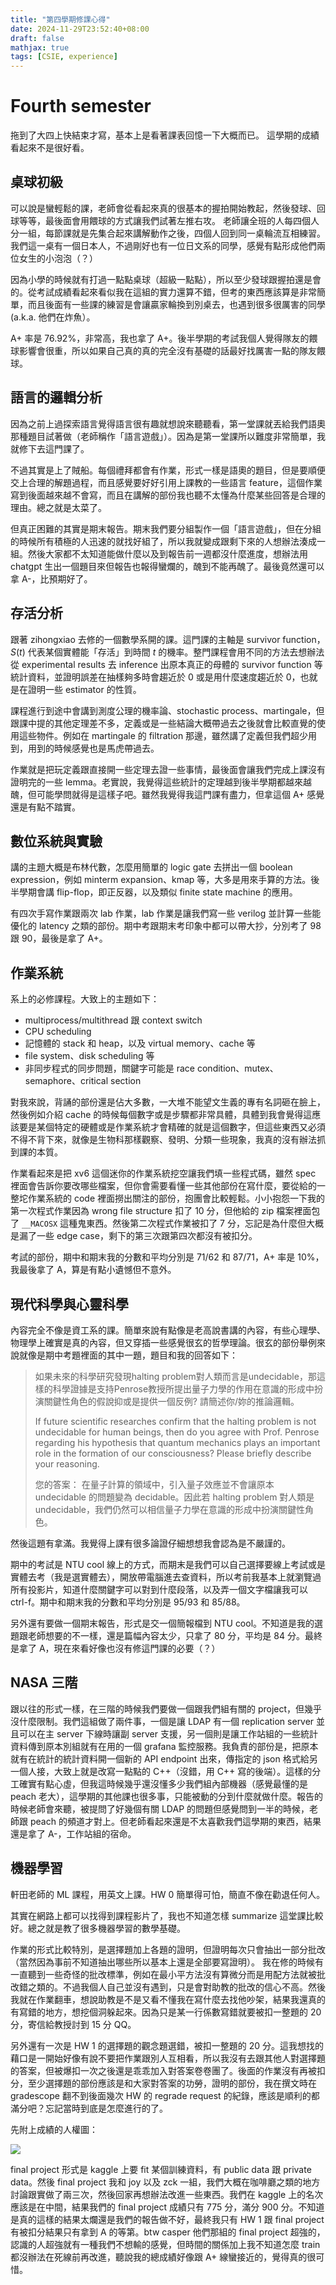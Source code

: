 ```yaml
---
title: "第四學期修課心得"
date: 2024-11-29T23:52:40+08:00
draft: false
mathjax: true
tags: [CSIE, experience]
---
```


# Fourth semester

拖到了大四上快結束才寫，基本上是看著課表回憶一下大概而已。
這學期的成績看起來不是很好看。

## 桌球初級

可以說是蠻輕鬆的課，老師會從看起來真的很基本的握拍開始教起，然後發球、回球等等，最後面會用餵球的方式讓我們試著左推右攻。
老師讓全班的人每四個人分一組，每節課就是先集合起來講解動作之後，四個人回到同一桌輪流互相練習。我們這一桌有一個日本人，不過剛好也有一位日文系的同學，感覺有點形成他們兩位女生的小泡泡（？）

因為小學的時候就有打過一點點桌球（超級一點點），所以至少發球跟握拍還是會的。從考試成績看起來看似我在這組的實力還算不錯，但考的東西應該算是非常簡單，而且後面有一些課的練習是會讓贏家輪換到別桌去，也遇到很多很厲害的同學 (a.k.a. 他們在炸魚）。

A+ 率是 76.92%，非常高，我也拿了 A+。後半學期的考試我個人覺得隊友的餵球影響會很重，所以如果自己真的真的完全沒有基礎的話最好找厲害一點的隊友餵球。

## 語言的邏輯分析

因為之前上過探索語言覺得語言很有趣就想說來聽聽看，第一堂課就丟給我們語奧那種題目試著做（老師稱作「語言遊戲」）。因為是第一堂課所以難度非常簡單，我就修下去這門課了。

不過其實是上了賊船。每個禮拜都會有作業，形式一樣是語奧的題目，但是要順便交上合理的解題過程，而且感覺要好好引用上課教的一些語言 feature，這個作業寫到後面越來越不會寫，而且在講解的部份我也聽不太懂為什麼某些回答是合理的理由。總之就是太菜了。

但真正困難的其實是期末報告。期末我們要分組製作一個「語言遊戲」，但在分組的時候所有積極的人迅速的就找好組了，所以我就變成跟剩下來的人想辦法湊成一組。然後大家都不太知道能做什麼以及到報告前一週都沒什麼進度，想辦法用 chatgpt 生出一個題目來但報告也報得蠻爛的，醜到不能再醜了。最後竟然還可以拿 A-，比預期好了。

## 存活分析

跟著 zihongxiao 去修的一個數學系開的課。這門課的主軸是 survivor function，$S(t)$ 代表某個實體能「存活」到時間 $t$ 的機率。整門課程會用不同的方法去想辦法從 experimental results 去 inference 出原本真正的母體的 survivor function 等統計資料，並證明誤差在抽樣夠多時會趨近於 $0$ 或是用什麼速度趨近於 $0$，也就是在證明一些 estimator 的性質。

課程進行到途中會講到測度公理的機率論、stochastic process、martingale，但跟課中提的其他定理差不多，定義或是一些結論大概帶過去之後就會比較直覺的使用這些物件。例如在 martingale 的 filtration 那邊，雖然講了定義但我們超少用到，用到的時候感覺也是馬虎帶過去。

作業就是把玩定義跟直接開一些定理去證一些事情，最後面會讓我們完成上課沒有證明完的一些 lemma。老實說，我覺得這些統計的定理越到後半學期都越來越醜，但可能學問就得是這樣子吧。雖然我覺得我這門課有盡力，但拿這個 A+ 感覺還是有點不踏實。

## 數位系統與實驗

講的主題大概是布林代數，怎麼用簡單的 logic gate 去拼出一個 boolean expression，例如 minterm expansion、kmap 等，大多是用來手算的方法。後半學期會講 flip-flop，即正反器，以及類似 finite state machine 的應用。

有四次手寫作業跟兩次 lab 作業，lab 作業是讓我們寫一些 verilog 並計算一些能優化的 latency 之類的部份。期中考跟期末考印象中都可以帶大抄，分別考了 98 跟 90，最後是拿了 A+。

## 作業系統

系上的必修課程。大致上的主題如下：

- multiprocess/multithread 跟 context switch
- CPU scheduling
- 記憶體的 stack 和 heap，以及 virtual memory、cache 等
- file system、disk scheduling 等
- 非同步程式的同步問題，關鍵字可能是 race condition、mutex、semaphore、critical section

對我來說，背誦的部份還是佔大多數，一大堆不能望文生義的專有名詞砸在臉上，然後例如介紹 cache 的時候每個數字或是步驟都非常具體，具體到我會覺得這應該要是某個特定的硬體或是作業系統才會精確的就是這個數字，但這些東西又必須不得不背下來，就像是生物科那樣觀察、發明、分類一些現象，我真的沒有辦法抓到課的本質。

作業看起來是把 xv6 這個迷你的作業系統挖空讓我們填一些程式碼，雖然 spec 裡面會告訴你要改哪些檔案，但你會需要看懂一些其他部份在寫什麼，要從給的一整坨作業系統的 code 裡面撈出關注的部份，抱團會比較輕鬆。小小抱怨一下我的第一次程式作業因為 wrong file structure 扣了 10 分，但他給的 zip 檔案裡面包了 `__MACOSX` 這種鬼東西。然後第二次程式作業被扣了 7 分，忘記是為什麼但大概是漏了一些 edge case，剩下的第三次跟第四次都沒有被扣分。

考試的部份，期中和期末我的分數和平均分別是 71/62 和 87/71，A+ 率是 10%，我最後拿了 A，算是有點小遺憾但不意外。

## 現代科學與心靈科學

內容完全不像是資工系的課。簡單來說有點像是老高說書講的內容，有些心理學、物理學上確實是真的內容，但又穿插一些感覺很玄的哲學理論。很玄的部份舉例來說就像是期中考題裡面的其中一題，題目和我的回答如下：

> 如果未來的科學研究發現halting problem對人類而言是undecidable，那這樣的科學證據是支持Penrose教授所提出量子力學的作用在意識的形成中扮演關鍵性角色的假說抑或是提供一個反例? 請簡述你/妳的推論邏輯。
>
> If future scientific researches confirm that the halting problem is not undecidable for human beings, then do you agree with Prof. Penrose regarding his hypothesis that quantum mechanics plays an important role in the formation of our consciousness? Please briefly describe your reasoning.
>
> 您的答案：
> 在量子計算的領域中，引入量子效應並不會讓原本 undecidable 的問題變為 decidable。因此若 halting problem 對人類是 undecidable，我們仍然可以相信量子力學在意識的形成中扮演關鍵性角色。

然後這題有拿滿。我覺得上課有很多論證仔細想想我會認為是不嚴謹的。

期中的考試是 NTU cool 線上的方式，而期末是我們可以自己選擇要線上考試或是實體去考（我是選實體去），開放帶電腦進去查資料，所以考前我基本上就瀏覽過所有投影片，知道什麼關鍵字可以對到什麼段落，以及弄一個文字檔讓我可以 ctrl-f。期中和期末我的分數和平均分別是 95/93 和 85/88。

另外還有要做一個期末報告，形式是交一個簡報檔到 NTU cool。不知道是我的選題跟老師想要的不一樣，還是篇幅內容太少，只拿了 80 分，平均是 84 分。最終是拿了 A，現在來看好像也沒有修這門課的必要（？）

## NASA 三階

跟以往的形式一樣，在三階的時候我們要做一個跟我們組有關的 project，但幾乎沒什麼限制。我們這組做了兩件事，一個是讓 LDAP 有一個 replication server 並且可以在主 server 下線時讓副 server 支援，另一個則是讓工作站組的一些統計資料傳到原本別組就有在用的一個 grafana 監控服務。我負責的部份是，把原本就有在統計的統計資料開一個新的 API endpoint 出來，傳指定的 json 格式給另一個人接，大致上就是改寫一點點的 C++（沒錯，用 C++ 寫的後端）。這樣的分工確實有點心虛，但我這時候幾乎還沒懂多少我們組內部機器（感覺最懂的是 peach 老大），這學期的其他課也很多事，只能被動的分到什麼就做什麼。報告的時候老師會來聽，被提問了好幾個有關 LDAP 的問題但感覺問到一半的時候，老師跟 peach 的頻道才對上。但老師看起來還是不太喜歡我們這學期的東西，結果還是拿了 A-，工作站組的宿命。

## 機器學習

軒田老師的 ML 課程，用英文上課。HW 0 簡單得可怕，簡直不像在勸退任何人。

其實在網路上都可以找得到課程影片了，我也不知道怎樣 summarize 這堂課比較好。總之就是教了很多機器學習的數學基礎。

作業的形式比較特別，是選擇題加上各題的證明，但證明每次只會抽出一部分批改（當然因為事前不知道抽出哪些所以基本上還是全部要寫證明）。
我在修的時候有一直聽到一些奇怪的批改標準，例如在最小平方法沒有算微分而是用配方法就被批改錯之類的。不過我個人自己並沒有遇到，只是會對助教的批改的信心不高。然後我就在作業翻車，想說助教是不是又看不懂我在寫什麼去找他吵架，結果我還真的有寫錯的地方，想挖個洞躲起來。因為只是某一行係數寫錯就要被扣一整題的 20 分，寄信給教授討到 15 分 QQ。

另外還有一次是 HW 1 的選擇題的觀念題選錯，被扣一整題的 20 分。這我想找的藉口是一開始好像有說不要把作業跟別人互相看，所以我沒有去跟其他人對選擇題的答案，但被爆扣一次之後還是乖乖加入對答案卷卷團了。後面的作業沒有再被扣分，至少選擇題的部份應該是和大家對答案的功勞，證明的部份，我在撰文時在 gradescope 翻不到後面幾次 HW 的 regrade request 的紀錄，應該是順利的都滿分吧？忘記當時到底是怎麼進行的了。

先附上成績的人權圖：

![](ml-gradescope.png)

final project 形式是 kaggle 上要 fit 某個訓練資料，有 public data 跟 private data。然後 final project 我和 joy 以及 zck 一組，我們大概在咖啡廳之類的地方討論跟實做了兩三次，然後回家再想辦法改進一些東西。我們在 kaggle 上的名次應該是在中間，結果我們的 final project 成績只有 775 分，滿分 900 分。不知道是真的這樣的結果太爛還是我們的報告做不好，最終我只有 HW 1 跟 final project 有被扣分結果只有拿到 A 的等第。btw casper 他們那組的 final project 超強的，認識的人超強就有一種我們不想輸的感覺，但時間的關係加上我不知道怎麼 train 都沒辦法在死線前再改進，聽說我的總成績好像跟 A+ 線蠻接近的，覺得真的很可惜。
